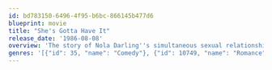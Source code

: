 ```yaml
---
id: bd783150-6496-4f95-b6bc-866145b477d6
blueprint: movie
title: "She's Gotta Have It"
release_date: '1986-08-08'
overview: 'The story of Nola Darling''s simultaneous sexual relationships with three different men is told by her and by her partners and other friends. All three men wanted her to commit solely to them; Nola resists being "owned" by a single partner.'
genres: '[{"id": 35, "name": "Comedy"}, {"id": 10749, "name": "Romance"}]'
---
```

